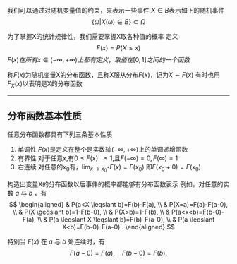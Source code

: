 我们可以通过对随机变量值的约束，来表示一些事件
$X \in B$表示如下的随机事件
$$
\{ \omega |X(\omega)\in B \}\subset \Omega
$$

为了掌握X的统计规律性，我们需要掌握X取各种值的概率
定义
$$
F(x)=P(X\leq x)
$$
$F(x)在所有x \in(-\infty,+\infty)上都有定义，取值在[0,1]之间的一个函数$

称$F(x)$为随机变量X的分布函数，且称X服从分布$F(x)$，记为$X \sim F(x)$
有时也用$F_X(x)$以表明是X的分布函数

---
## 分布函数基本性质
任意分布函数都具有下列三条基本性质
1. 单调性
   $F(x)$是定义在整个是实数轴$(-\infty,+\infty)$上的单调递增函数
2. 有界性
   对于任意x,有$0\leq F(x）\leq 1$,且$F(-\infty)=0,F(\infty)=1$
3. 右连续
   对任意的$x_{0}$有，$\lim_{ x \to x_{0}^+}F(x)=F(x_{0})$
   即$F(x_0+0)=F(x_0)$


构造出变量X的分布函数以后事件的概率都能够有分布函数表示
例如，对任意的实数 $a$ 与 $b$ ，有
$$
\begin{aligned}
& P(a<X \leqslant b)=F(b)-F(a), \\
& P(X=a)=F(a)-F(a-0), \\
& P(X \geqslant b)=1-F(b-0), \\
& P(X>b)=1-F(b), \\
& P(a<x<b)=F(b-0)-F(a), \\
& P(a \leqslant X \leqslant b)=F(b)-F(a-0), \\
& P(a \leqslant X<b)=F(b-0)-F(a-0) .
\end{aligned}
$$


特别当 $F(x)$ 在 $a$ 与 $b$ 处连续时，有
$$
F(a-0)=F(a), \quad F(b-0)=F(b) .
$$
